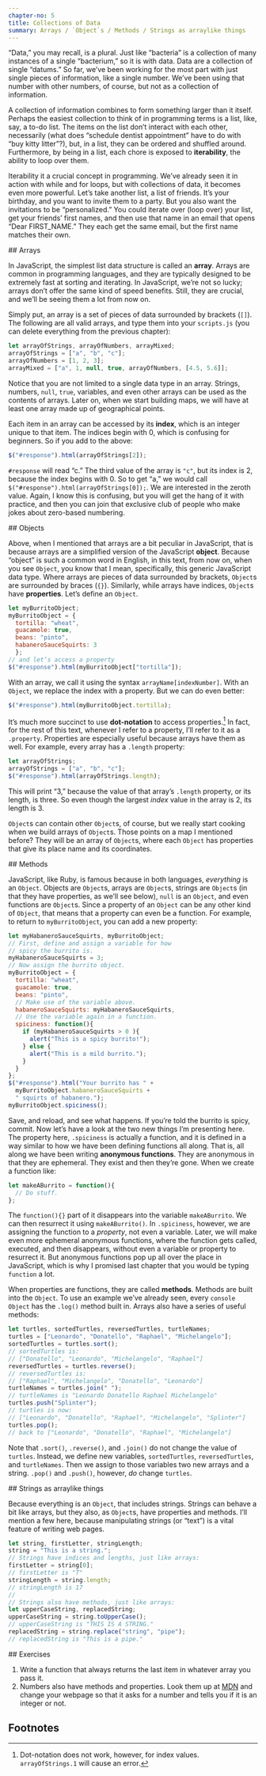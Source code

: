 ```yaml
---
chapter-no: 5
title: Collections of Data
summary: Arrays / `Object`s / Methods / Strings as arraylike things
---
```


“Data,” you may recall, is a plural. Just like “bacteria” is a collection of
many instances of a single “bacterium,” so it is with data. Data are a
collection of single “datums.” So far, we’ve been working for the
most part with just single pieces of information, like a single number. We’ve
been using that number with other numbers, of course, but not as a collection
of information. 

A collection of information combines to form something larger than it itself.
Perhaps the easiest collection to think of in programming terms is a list,
like, say, a to-do list. The items on the list don’t interact with each other,
necessarily (what does “schedule dentist appointment” have to do with “buy
kitty litter”?), but, in a list, they can be ordered and shuffled around.
Furthermore, by being in a list, each chore is exposed to **iterability**, the
ability to loop over them.

Iterability it a crucial concept in programming. We’ve already seen it in
action with while and for loops, but with collections of data, it becomes even
more powerful. Let’s take another list, a list of friends. It’s your birthday,
and you want to invite them to a party. But you also want the invitations to
be “personalized.” You could iterate over (loop over) your list, get your
friends’ first names, and then use that name in an email that opens “Dear
FIRST_NAME.” They each get the same email, but the first name matches their
own.

<section id="arrays">
## Arrays

In JavaScript, the simplest list data structure is called an **array**. Arrays
are common in programming languages, and they are typically designed to be
extremely fast at sorting and iterating. In JavaScript, we’re not so lucky;
arrays don’t offer the same kind of speed benefits. Still, they are crucial,
and we’ll be seeing them a lot from now on.

Simply put, an array is a set of pieces of data surrounded by brackets (`[]`).
The following are all valid arrays, and type them into your `scripts.js` (you
can delete everything from the previous chapter):

```javascript
let arrayOfStrings, arrayOfNumbers, arrayMixed;
arrayOfStrings = ["a", "b", "c"];
arrayOfNumbers = [1, 2, 3];
arrayMixed = ["a", 1, null, true, arrayOfNumbers, [4.5, 5.6]];
```

Notice that you are not limited to a single data type in an array. Strings,
numbers, `null`, `true`, variables, and even other arrays can be used as the
contents of arrays. Later on, when we start building maps, we will have
at least one array made up of geographical points. 

Each item in an array can be accessed by its **index**, which is an integer
unique to that item. The indices begin with 0, which is confusing for
beginners. So if you add to the above:

```javascript
$("#response").html(arrayOfStrings[2]);
```

`#response` will read “c.” The third value of the array is `"c"`, but its index
is 2, because the index begins with 0. So to get “a,” we would call
`$("#response").html(arrayOfStrings[0]);`. We are interested in the zeroth
value. Again, I know this is confusing, but you will get the hang of it with
practice, and then you can join that exclusive club of people who make jokes
about zero-based numbering.

</section>
<section id="objects">
## Objects

Above, when I mentioned that arrays are a bit peculiar in JavaScript, that is
because arrays are a simplified version of the JavaScript **object**.  Because
“object” is such a common word in English, in this text, from now on, when you
see `Object`, you know that I mean, specifically, this generic JavaScript data
type. Where arrays are pieces of data surrounded by brackets, `Object`s are
surrounded by braces (`{}`). Similarly, while arrays have indices, `Object`s
have **properties**. Let’s define an `Object`.

```javascript
let myBurritoObject;
myBurritoObject = {
  tortilla: "wheat",
  guacamole: true,
  beans: "pinto",
  habaneroSauceSquirts: 3
  };
// and let’s access a property
$("#response").html(myBurritoObject["tortilla"]);
```

With an array, we call it using the syntax `arrayName[indexNumber]`. With an
`Object`, we replace the index with a property. But we can do even better:

```javascript
$("#response").html(myBurritoObject.tortilla);
```

It’s much more succinct to use **dot-notation** to access
properties.[^dot-notation] In fact, for the rest of this text, whenever I
refer to a property, I’ll refer to it as a `.property`. Properties are
especially useful because arrays have them as well. For example, every array
has a `.length` property:

```javascript
let arrayOfStrings;
arrayOfStrings = ["a", "b", "c"];
$("#response").html(arrayOfStrings.length);
```

This will print “3,” because the value of that array’s `.length` property, or
its length, is three. So even though the largest *index* value in the array is
2, its length is 3.

`Object`s can contain other `Object`s, of course, but we really start cooking when
we build arrays of `Object`s. Those points on a map I mentioned before? They
will be an array of `Object`s, where each `Object` has properties that give its
place name and its coordinates. 

</section>
<section id="methods">
## Methods

JavaScript, like Ruby, is famous because in both languages, *everything* is an
`Object`. Objects are `Object`s, arrays are `Object`s, strings are `Object`s (in that
they have properties, as we’ll see below), `null` is an `Object`, and even
functions are `Object`s. Since a property of an `Object` can be any other kind of
`Object`, that means that a property can even be a function. For example, to
return to `myBurritoObject`, you can add a new property:

```javascript
let myHabaneroSauceSquirts, myBurritoObject;
// First, define and assign a variable for how 
// spicy the burrito is.
myHabaneroSauceSquirts = 3;
// Now assign the burrito object.
myBurritoObject = {
  tortilla: "wheat",
  guacamole: true,
  beans: "pinto",
  // Make use of the variable above.
  habaneroSauceSquirts: myHabaneroSauceSquirts,
  // Use the variable again in a function.
  spiciness: function(){
    if (myHabaneroSauceSquirts > 0 ){
      alert("This is a spicy burrito!");
    } else {
      alert("This is a mild burrito.");
    }
  }
};
$("#response").html("Your burrito has " +
  myBurritoObject.habaneroSauceSquirts +
  " squirts of habanero.");
myBurritoObject.spiciness();
```

Save, and reload, and see what happens. If you’re told the burrito is spicy,
commit. Now let’s have a look at the two new things I’m presenting here. The
property here, `.spiciness` is actually a function, and it is defined in a way
similar to how we have been defining functions all along. That is, all along
we have been writing **anonymous functions**. They are anonymous in that they
are ephemeral. They exist and then they’re gone. When we create a function
like:

```javascript
let makeABurrito = function(){
  // Do stuff.
};
```

The `function(){}` part of it disappears into the variable `makeABurrito`. We
can then resurrect it using `makeABurrito()`. In `.spiciness`, however, we are
assigning the function to a *property*, not even a variable. Later, we will
make even more ephemeral anonymous functions, where the function gets
called, executed, and then disappears, without even a variable or property to
resurrect it. But anonymous functions pop up all over the place in JavaScript,
which is why I promised last chapter that you would be typing `function` a
lot.

When properties are functions, they are called **methods**. Methods are built
into the `Object`. To use an example we’ve already seen, every `console` `Object`
has the `.log()` method built in. Arrays also have a series of useful methods:

```javascript
let turtles, sortedTurtles, reversedTurtles, turtleNames;
turtles = ["Leonardo", "Donatello", "Raphael", "Michelangelo"];
sortedTurtles = turtles.sort();
// sortedTurtles is:
// ["Donatello", "Leonardo", "Michelangelo", "Raphael"]
reversedTurtles = turtles.reverse();
// reversedTurtles is: 
// ["Raphael", "Michelangelo", "Donatello", "Leonardo"]
turtleNames = turtles.join(" ");
// turtleNames is "Leonardo Donatello Raphael Michelangelo"
turtles.push("Splinter");
// turtles is now: 
// ["Leonardo", "Donatello", "Raphael", "Michelangelo", "Splinter"]
turtles.pop();
// back to ["Leonardo", "Donatello", "Raphael", "Michelangelo"]
```

Note that `.sort()`, `.reverse()`, and `.join()` do not change the value of
`turtles`. Instead, we define new variables, `sortedTurtles`,
`reversedTurtles`, and `turtleNames`. Then we assign to those variables two
new arrays and a string. `.pop()` and `.push()`, however, *do* change
`turtles`. 

</section>
<section id="strings-like-arrays">
## Strings as arraylike things

Because everything is an `Object`, that includes strings. Strings can behave a
bit like arrays, but they also, as `Object`s, have properties and methods. I’ll
mention a few here, because manipulating strings (or “text”) is a vital
feature of writing web pages.

```javascript
let string, firstLetter, stringLength;
string = "This is a string.";
// Strings have indices and lengths, just like arrays:
firstLetter = string[0];
// firstLetter is "T"
stringLength = string.length;
// stringLength is 17
//
// Strings also have methods, just like arrays:
let upperCaseString, replacedString;
upperCaseString = string.toUpperCase();
// upperCaseString is "THIS IS A STRING."
replacedString = string.replace("string", "pipe");
// replacedString is "This is a pipe."
```

</section>
<section id="exercises">
## Exercises

1. Write a function that always returns the last item in whatever array you
   pass it.
1. Numbers also have methods and properties. Look them up at [MDN](https://developer.mozilla.org/en-US/docs/Web/JavaScript/Reference/Global_Objects/Number) and change your webpage so that it asks for a number and tells you if it is an integer or not.

</section>

## Footnotes

[^dot-notation]: Dot-notation does not work, however, for index values. `arrayOfStrings.1` will cause an error.

